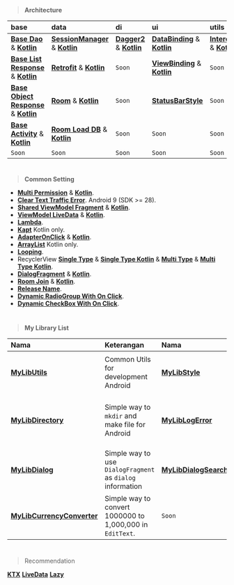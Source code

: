 > **Architecture**

| base                                                                                                                                                                        | data                                                                                                                                                    | di                                                                                                                                     | ui                                                                                                                                     | utils                                                                                                                    |
|:----------------------------------------------------------------------------------------------------------------------------------------------------------------------------|:--------------------------------------------------------------------------------------------------------------------------------------------------------|:---------------------------------------------------------------------------------------------------------------------------------------|:---------------------------------------------------------------------------------------------------------------------------------------|:-------------------------------------------------------------------------------------------------------------------------|
| [**Base Dao**](https://github.com/gzeinnumer/MyBasePackage#basedao) & [**Kotlin**](https://github.com/gzeinnumer/MyBasePackageKT#basedao)                                   | [**SessionManager**](https://github.com/gzeinnumer/SessionManager) & [**Kotlin**](https://github.com/gzeinnumer/SessionManager_kt)                      | [**Dagger2**](https://github.com/gzeinnumer/TrainingDaggerPandec) & [**Kotlin**](https://github.com/gzeinnumer/TrainingDaggerPandeckt) | [**DataBinding**](https://github.com/gzeinnumer/DataBindingExample) & [**Kotlin**](https://github.com/gzeinnumer/DataBindingExampleKT) | [**Interceptor**](https://github.com/gzeinnumer/Interceptor) & [**Kotlin**](https://github.com/gzeinnumer/InterceptorKT) |
| [**Base List Response**](https://github.com/gzeinnumer/MyBasePackage#baselistresponse) & [**Kotlin**](https://github.com/gzeinnumer/MyBasePackageKT#baselistresponse)       | [**Retrofit**](https://github.com/gzeinnumer/RetrofitCRUD) & [**Kotlin**](https://github.com/gzeinnumer/BaseRetrofitkt)                                 | `Soon`                                                                                                                                 | [**ViewBinding**](https://github.com/gzeinnumer/ViewBindingExample) & [**Kotlin**](https://github.com/gzeinnumer/ViewBindingExampleKT) | `Soon`                                                                                                                   |
| [**Base Object Response**](https://github.com/gzeinnumer/MyBasePackage#baseobjectresponse) & [**Kotlin**](https://github.com/gzeinnumer/MyBasePackageKT#baseobjectresponse) | [**Room**](https://github.com/gzeinnumer/AndroidJetpackRoom) & [**Kotlin**](https://github.com/gzeinnumer/AndroidJetpackRoomKT)                         | `Soon`                                                                                                                                 | [**StatusBarStyle**](https://github.com/gzeinnumer/StatusBarStyle)                                                                     | `Soon`                                                                                                                   |
| [**Base Activity**](https://github.com/gzeinnumer/MyBasePackage#baseactivity) & [**Kotlin**](https://github.com/gzeinnumer/MyBasePackageKT#baseactivity)                    | [**Room Load DB**](https://github.com/gzeinnumer/ExternalRoomReadDbFromFile) & [**Kotlin**](https://github.com/gzeinnumer/ExternalRoomReadDbFromFilekt) | `Soon`                                                                                                                                 | `Soon`                                                                                                                                 | `Soon`                                                                                                                   |
| `Soon`                                                                                                                                                                      | `Soon`                                                                                                                                                  | `Soon`                                                                                                                                 | `Soon`                                                                                                                                 | `Soon`                                                                                                                   |

#
> **Common Setting**

- [**Multi Permission**](https://github.com/gzeinnumer/MultiPermition) & [**Kotlin**](https://github.com/gzeinnumer/MultiPermitionkt).
- [**Clear Text Traffic Error**](https://github.com/gzeinnumer/CleartextTrafficError).
  Android 9 (SDK >= 28).
- [**Shared ViewModel Fragment**](https://github.com/gzeinnumer/SharedViewModelFragment) & [**Kotlin**](https://github.com/gzeinnumer/SharedViewModelFragmentkt).
- [**ViewModel LiveData**](https://github.com/gzeinnumer/ViewModelLiveDataExample) & [**Kotlin**](https://github.com/gzeinnumer/ViewModelLiveDataExampleKT).
- [**Lambda**](https://github.com/gzeinnumer/Lambda).
- [**Kapt**](https://github.com/gzeinnumer/KaptExample) Kotlin only.
- [**AdapterOnClick**](https://github.com/gzeinnumer/AdapterOnClickListener) & [**Kotlin**](https://github.com/gzeinnumer/RecyclerView_kt).
- [**ArrayList**](https://github.com/gzeinnumer/ArrayListExampleKT) Kotlin only.
- [**Looping**](https://github.com/gzeinnumer/ArrayListExampleKT#looping).
- RecyclerView [**Single Type**](https://github.com/gzeinnumer/ViewBindingExample#viewbinding-on-adapterrecyclerview-single-type) & [**Single Type Kotlin**](https://github.com/gzeinnumer/ViewBindingExampleKT#viewbinding-on-adapterrecyclerview-single-type) & [**Multi Type**](https://github.com/gzeinnumer/ViewBindingExample#viewbinding-on-adapterrecyclerview-multi-type) & [**Multi Type Kotlin**](https://github.com/gzeinnumer/ViewBindingExampleKT#viewbinding-on-adapterrecyclerview-multi-type).
- [**DialogFragment**](https://github.com/gzeinnumer/ViewBindingExample#viewbinding-on-dialogfragment) & [**Kotlin**](https://github.com/gzeinnumer/ViewBindingExampleKT#viewbinding-on-dialogfragment).
- [**Room Join**](https://github.com/gzeinnumer/RoomJoinExample) & [**Kotlin**](https://github.com/gzeinnumer/RoomJoinExampleKT).
- [**Release Name**](https://github.com/gzeinnumer/ReleaseName).
- [**Dynamic RadioGroup With On Click**](https://github.com/gzeinnumer/DinamicRadioGroup).
- [**Dynamic CheckBox With On Click**](https://github.com/gzeinnumer/DinamicCheckBoxOnClick).

#
> **My Library List**

| Nama                                                                               | Keterangan                                                 | Nama                                                                             | Keterangan                                                       |
|:-----------------------------------------------------------------------------------|:-----------------------------------------------------------|:---------------------------------------------------------------------------------|:-----------------------------------------------------------------|
| [**MyLibUtils**](https://github.com/gzeinnumer/MyLibUtils)                         | Common Utils for development Android                       | [**MyLibStyle**](https://github.com/gzeinnumer/MyLibStyle)                       | Reduce `boilerplate code` in `view.xml` file                     |
| [**MyLibDirectory**](https://github.com/gzeinnumer/MyLibDirectory)                 | Simple way to `mkdir` and make file for Android            | [**MyLibLogError**](https://github.com/gzeinnumer/MyLibLogError)                 | Make file if `Force Close` happen, you can trace error from user |
| [**MyLibDialog**](https://github.com/gzeinnumer/MyLibDialog)                       | Simple way to use `DialogFragment` as `dialog` information | [**MyLibDialogSearchView**](https://github.com/gzeinnumer/MyLibDialogSearchView) | Dialog Search `Single` or `Multi` item Selection                 |
| [**MyLibCurrencyConverter**](https://github.com/gzeinnumer/MyLibCurrencyConverter) | Simple way to convert 1000000 to 1,000,000 in `EditText`.                | `Soon`                                                                           |                                                                  |

#
> Recommendation

[**KTX**](https://developer.android.com/kotlin/ktx)
[**LiveData**](https://developer.android.com/topic/libraries/architecture/livedata?hl=id)
[**Lazy**](https://developer.android.com/reference/kotlin/androidx/compose/foundation/lazy/package-summary)